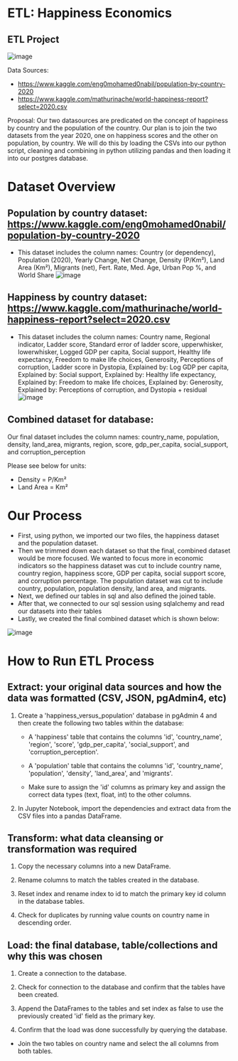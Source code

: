 # ETL: Happiness Economics
## ETL Project
![image](https://user-images.githubusercontent.com/61367502/117545937-89445980-afed-11eb-81f2-f3ee94963e8b.png)

Data Sources: 
* https://www.kaggle.com/eng0mohamed0nabil/population-by-country-2020
* https://www.kaggle.com/mathurinache/world-happiness-report?select=2020.csv

Proposal:
Our two datasources are predicated on the concept of happiness by country and the population of the country. Our plan is to join the two datasets from the year 2020, one on happiness scores and the other on population, by country. We will do this by loading the CSVs into our python script, cleaning and combining in python utilizing pandas and then loading it into our postgres database.

# Dataset Overview

## Population by country dataset: https://www.kaggle.com/eng0mohamed0nabil/population-by-country-2020
* This dataset includes the column names: Country (or dependency), Population (2020),	Yearly Change,	Net Change,	Density (P/Km²),	Land Area (Km²),	Migrants (net),	Fert. Rate,	Med. Age,	Urban Pop %, and World Share
![image](https://user-images.githubusercontent.com/61367502/117545921-76ca2000-afed-11eb-8efb-dcd58bff559e.png)


## Happiness by country dataset: https://www.kaggle.com/mathurinache/world-happiness-report?select=2020.csv
* This dataset includes the column names: Country name,	Regional indicator,	Ladder score,	Standard error of ladder score,	upperwhisker,	lowerwhisker,	Logged GDP per capita,	Social support,	Healthy life expectancy,	Freedom to make life choices,	Generosity,	Perceptions of corruption,	Ladder score in Dystopia,	Explained by: Log GDP per capita,	Explained by: Social support,	Explained by: Healthy life expectancy,	Explained by: Freedom to make life choices,	Explained by: Generosity,	Explained by: Perceptions of corruption, and	Dystopia + residual
![image](https://user-images.githubusercontent.com/61367502/117545928-7df12e00-afed-11eb-88b0-951a735774dc.png)


## Combined dataset for database:
Our final dataset includes the column names: country_name,	population,	density,	land_area,	migrants, region,	score,	gdp_per_capita,	social_support, and	corruption_perception

Please see below for units:

* Density = P/Km²
* Land Area = Km²


# Our Process
* First, using python, we imported our two files, the happiness dataset and the population dataset.  
* Then we trimmed down each dataset so that the final, combined dataset would be more focused.  We wanted to focus more in economic indicators so the happiness dataset was cut to include country name, country region, happiness score, GDP per capita, social support score, and corruption percentage.  The population dataset was cut to include country, population, population density, land area, and migrants.
* Next, we defined our tables in sql and also defined the joined table.
* After that, we connected to our sql session using sqlalchemy and read our datasets into their tables
* Lastly, we created the final combined dataset which is shown below:

![image](https://user-images.githubusercontent.com/61367502/117545639-3f0ea880-afec-11eb-89ef-49911e691cb2.png)

# How to Run ETL Process

## Extract: your original data sources and how the data was formatted (CSV, JSON, pgAdmin4, etc)

1. Create a 'happiness_versus_population' database in pgAdmin 4 and then create the following two tables within the database:

    * A 'happiness' table that contains the columns 'id', 'country_name', 'region', 'score', 'gdp_per_capita', 'social_support', and 'corruption_perception'.
    
    * A 'population' table that contains the columns 'id', 'country_name', 'population', 'density', 'land_area', and 'migrants'.
    
    * Make sure to assign the 'id' columns as primary key and assign the correct data types (text, float, int) to the other columns.
    

2. In Jupyter Notebook, import the dependencies and extract data from the CSV files into a pandas DataFrame.

## Transform: what data cleansing or transformation was required

1. Copy the necessary columns into a new DataFrame.

2. Rename columns to match the tables created in the database.

3. Reset index and rename index to id to match the primary key id column in the database tables.

4. Check for duplicates by running value counts on country name in descending order.

## Load: the final database, table/collections and why this was chosen

1. Create a connection to the database.

2. Check for connection to the database and confirm that the tables have been created.

3. Append the DataFrames to the tables and set index as false to use the previously created 'id' field as the primary key.

4. Confirm that the load was done successfully by querying the database.

* Join the two tables on country name and select the all columns from both tables.
